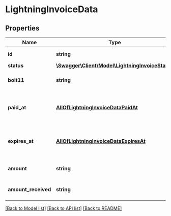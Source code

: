 # LightningInvoiceData

## Properties
Name | Type | Description | Notes
------------ | ------------- | ------------- | -------------
**id** | **string** | The invoice&#x27;s ID | [optional] 
**status** | [**\Swagger\Client\Model\LightningInvoiceStatus**](LightningInvoiceStatus.md) |  | [optional] 
**bolt11** | **string** | The BOLT11 representation of the invoice | [optional] 
**paid_at** | [**AllOfLightningInvoiceDataPaidAt**](AllOfLightningInvoiceDataPaidAt.md) | The unix timestamp when the invoice got paid | [optional] 
**expires_at** | [**AllOfLightningInvoiceDataExpiresAt**](AllOfLightningInvoiceDataExpiresAt.md) | The unix timestamp when the invoice expires | [optional] 
**amount** | **string** | The amount of the invoice in millisatoshi | [optional] 
**amount_received** | **string** | The amount received in millisatoshi | [optional] 

[[Back to Model list]](../../README.md#documentation-for-models) [[Back to API list]](../../README.md#documentation-for-api-endpoints) [[Back to README]](../../README.md)


